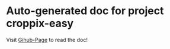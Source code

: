 # Auto-generated doc for project croppix-easy

Visit [Gihub-Page](https://hpb-htw.github.io/croppix-ez-doc/) to read the doc!

